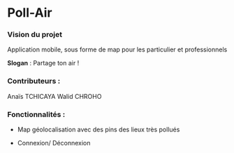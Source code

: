 # Poll-Air

### Vision du projet

Application mobile, sous forme de map pour les particulier et professionnels
 
**Slogan** : Partage ton air !  

### Contributeurs :
Anaïs TCHICAYA
Walid CHROHO

### Fonctionnalités :  

- Map géolocalisation avec des pins des lieux très pollués

- Connexion/ Déconnexion 
